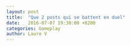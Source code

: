 ```yaml
---
layout: post
title:  "Que 2 posts qui se battent en duel"
date:   2016-07-07 19:30:00 +0200
categories: Gameplay
author: Laure V
---
```

